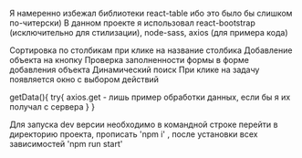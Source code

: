 Я намеренно избежал библиотеки react-table ибо это было бы слишком по-читерски)
В данном проекте я использовал react-bootstrap (исключительно для стилизации), node-sass, axios (для примера кода)

Сортировка по столбикам при клике на название столбика
Добавление объекта на кнопку
Проверка заполненности формы в форме добавления объекта
Динамический поиск
При клике на задачу появляется окно с выбором действий 

getData(){
    try{
        axios.get - лишь пример обработки данных, если бы я их получал с сервера
    }
}

Для запуска dev версии необходимо в командной строке перейти в директорию проекта, прописать 'npm i' , после установки 
всех зависимостей 'npm run start'